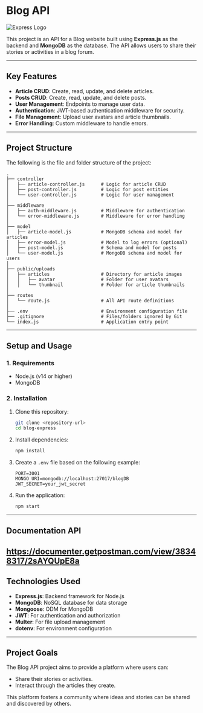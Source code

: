 # Blog API

![Express Logo](https://upload.wikimedia.org/wikipedia/commons/6/64/Expressjs.png)

This project is an API for a Blog website built using **Express.js** as the backend and **MongoDB** as the database. The API allows users to share their stories or activities in a blog forum.

---

## Key Features
- **Article CRUD**: Create, read, update, and delete articles.
- **Posts CRUD**: Create, read, update, and delete posts.
- **User Management**: Endpoints to manage user data.
- **Authentication**: JWT-based authentication middleware for security.
- **File Management**: Upload user avatars and article thumbnails.
- **Error Handling**: Custom middleware to handle errors.

---

## Project Structure
The following is the file and folder structure of the project:

```
.
├── controller
│   ├── article-controller.js      # Logic for article CRUD
│   ├── post-controller.js         # Logic for post entities
│   └── user-controller.js         # Logic for user management
│
├── middleware
│   ├── auth-middleware.js         # Middleware for authentication
│   └── error-middleware.js        # Middleware for error handling
│
├── model
│   ├── article-model.js           # MongoDB schema and model for articles
│   ├── error-model.js             # Model to log errors (optional)
│   ├── post-model.js              # Schema and model for posts
│   └── user-model.js              # MongoDB schema and model for users
│
├── public/uploads
│   ├── articles                   # Directory for article images
│   │   ├── avatar                 # Folder for user avatars
│   │   └── thumbnail              # Folder for article thumbnails
│
├── routes
│   └── route.js                   # All API route definitions
│
├── .env                           # Environment configuration file
├── .gitignore                     # Files/folders ignored by Git
└── index.js                       # Application entry point
```

---

## Setup and Usage

### 1. Requirements
- Node.js (v14 or higher)
- MongoDB

### 2. Installation
1. Clone this repository:
   ```bash
   git clone <repository-url>
   cd blog-express
   ```
2. Install dependencies:
   ```bash
   npm install
   ```
3. Create a `.env` file based on the following example:
   ```plaintext
   PORT=3001
   MONGO_URI=mongodb://localhost:27017/blogDB
   JWT_SECRET=your_jwt_secret
   ```
4. Run the application:
   ```bash
   npm start
   ```

---

## Documentation API
https://documenter.getpostman.com/view/38348317/2sAYQUpE8a
---

## Technologies Used
- **Express.js**: Backend framework for Node.js
- **MongoDB**: NoSQL database for data storage
- **Mongoose**: ODM for MongoDB
- **JWT**: For authentication and authorization
- **Multer**: For file upload management
- **dotenv**: For environment configuration

---

## Project Goals
The Blog API project aims to provide a platform where users can:
- Share their stories or activities.
- Interact through the articles they create.

This platform fosters a community where ideas and stories can be shared and discovered by others.
